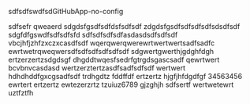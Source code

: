 sdfsdfswdfsdGitHubApp-no-config


sdfsefr
qweaerd
sdgdsfgsdfsdfdsfsdfsdf
zdgdsfgsdfsdfsdfsdfsdsdfsdf
sdgfdfgswdfsdfsdfsfd
sdfsdfsdfsdfasdasdsdfsdfsdf
vbcjhfjzhfzxczxcasdfsdf
wqerqwerqwerewrtwertwertsadfsadfc
ewrtwetrqweqwersdfsdfsdfsdfsdfsdf
sdgwertgwerthjgdghfdgh
ertzerzertzsdgdsgf
dhgddtwqesfsedrfgtrgdsgascsadf
qewrtwert bcvbnvcasdasd
wertzerztertzasdfsadfsdfsdf
wertwert
hdhdhddfgxcgsadfsdf
trdhgdtz
fddffdf
ertzertz
hjgfjhfdgdfgf
34563456
ewrtert
ertzertz
ewtezerzrtz
tzuiuz6789
gjzghjh
sdfsertf
wertwetewrt
uztfztfh
